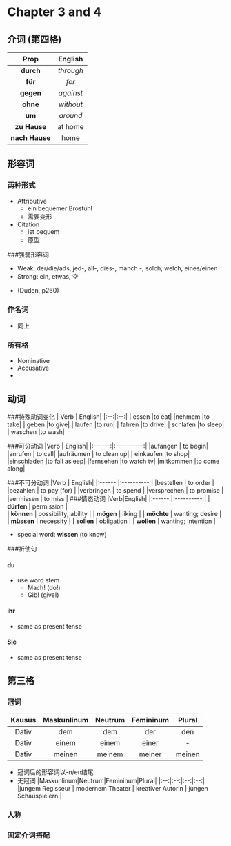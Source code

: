 # Chapter 3 and 4

## 介词 (第四格)
|Prop|English|
|:--:|:--:|
|**durch**  |*through*|
|**für**  |*for* |
|**gegen**  |*against*|
|**ohne**  |*without*|
|**um**  |*around*|
|**zu Hause**| at home|
|**nach Hause**| home|



## 形容词
### 两种形式
* Attributive
	* ein bequemer Brostuhl
	* 需要变形
* Citation
	* ist bequem
	* 原型

###强弱形容词 
- Weak: der/die/ads, jed-, all-, dies-, manch -, solch, welch, eines/einen
- Strong: ein, etwas, 空
* (Duden, p260)


### 作名词
- 同上


### 所有格
* Nominative
* Accusative
* 


## 动词
###特殊动词变化
| Verb | English|
|:--:|:--:|
| essen |to eat|
|nehmem |to take|
| geben |to give|
| laufen |to run|
| fahren |to drive|
| schlafen |to sleep|
| waschen |to wash|


###可分动词
|Verb | English|
|:------:|:----------:|
|aufangen | to begin|
|anrufen | to call|
|aufräumen | to clean up|
| einkaufen |to shop|
|einschladen |to fall asleep|
|fernsehen |to watch tv|
|mitkommen |to come along|

###不可分动词
|Verb | English|
|:------:|:----------:|
|bestellen   | to order     |
|bezahlen    | to pay (for) |
|verbringen  | to spend     |
|versprechen | to promise   |
|vermissen   | to miss      |
###情态动词
|Verb|English|
|:------:|:----------:|
| **dürfen** | permission				|	
| **können** | possibility; ability	|
| **mögen**  | liking 					|
| **möchte** | wanting; desire		|
| **müssen** | necessity				|
| **sollen** | obligation				|
| **wollen** | wanting; intention 	|

* special word: **wissen** (to know)

###祈使句
#### du
- use word stem
	-   Mach! (do!)
	-   Gib! (give!)

#### ihr
- same as present tense

#### Sie
- same as present tense


## 第三格
### 冠词
|Kausus|Maskunlinum|Neutrum|Femininum|Plural|
|:--:|:--:|:--:|:--:|:--:|
|Dativ|dem|dem|der|den|
|Dativ|einem|einem|einer|-|
|Dativ|meinen|meinem|meiner|meinen|

* 冠词后的形容词以-n/en结尾
* 无冠词
|Maskunlinum|Neutrum|Femininum|Plural|
|:--:|:--:|:--:|:--:|
|jungem Regisseur | modernem Theater | kreativer Autorin | jungen Schauspielern |
### 人称
### 固定介词搭配


